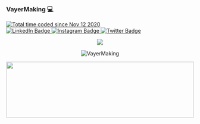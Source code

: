 ### VayerMaking :computer:

<a href="https://wakatime.com/@65f1bd92-64be-4878-b26a-8dbc49371590">
   <img src="https://wakatime.com/badge/user/65f1bd92-64be-4878-b26a-8dbc49371590.svg" alt="Total time coded since Nov 12 2020" />
</a>

<div id="badges">
  <a href="https://www.linkedin.com/in/martin-vayer-942bb3213">
    <img src="https://img.shields.io/badge/LinkedIn-blue?style=for-the-badge&logo=linkedin&logoColor=white" alt="LinkedIn Badge"/>
  </a>
  <a href="https://www.instagram.com/shaggy.beard.photography/">
    <img src="https://img.shields.io/badge/Instagram-red?style=for-the-badge&logo=instagram&logoColor=white" alt="Instagram Badge"/>
  </a>
  <a href="https://twitter.com/vayermaking">
    <img src="https://img.shields.io/badge/Twitter-blue?style=for-the-badge&logo=twitter&logoColor=white" alt="Twitter Badge"/>
  </a>
</div>

<div>
   <p align="center">
      <img src="https://github-readme-stats.vercel.app/api?username=VayerMaking&show_icons=true&theme=synthwave&include_all_commits=true"/> 
   </p>

   <p align="center">
      <img src="https://github-readme-streak-stats.herokuapp.com/?user=VayerMaking&" alt="VayerMaking" />
   </p>
    
  <div>
    
<img src="https://raw.githubusercontent.com/matfantinel/matfantinel/master/waves.svg" width="100%" height="150">
  
